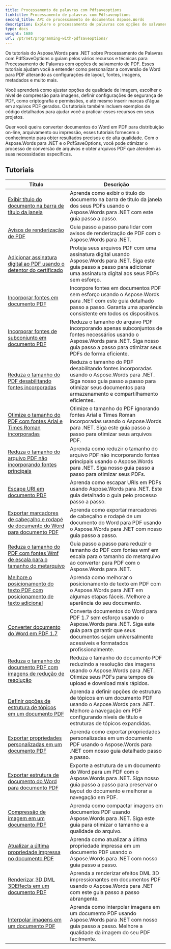 ```yaml
---
title: Processamento de palavras com Pdfsaveoptions
linktitle: Processamento de palavras com Pdfsaveoptions
second_title: API de processamento de documentos Aspose.Words
description: Explore o processamento de palavras com opções de salvamento de PDF no Aspose.Words para .NET. Aprenda a gerar documentos do Word para PDF com recursos avançados por meio de tutoriais passo a passo e código de exemplo.
type: docs
weight: 1680
url: /pt/net/programming-with-pdfsaveoptions/
---
```

Os tutoriais do Aspose.Words para .NET sobre Processamento de Palavras com PdfSaveOptions o guiam pelos vários recursos e técnicas para Processamento de Palavras com opções de salvamento de PDF. Esses tutoriais ajudam você a entender como personalizar a conversão de Word para PDF alterando as configurações de layout, fontes, imagens, metadados e muito mais.

Você aprenderá como ajustar opções de qualidade de imagem, escolher o nível de compressão para imagens, definir configurações de segurança de PDF, como criptografia e permissões, e até mesmo inserir marcas d'água em arquivos PDF gerados. Os tutoriais também incluem exemplos de código detalhados para ajudar você a praticar esses recursos em seus projetos.

Quer você queira converter documentos do Word em PDF para distribuição on-line, arquivamento ou impressão, esses tutoriais fornecem o conhecimento para obter resultados precisos e de alta qualidade. Com o Aspose.Words para .NET e o PdfSaveOptions, você pode otimizar o processo de conversão de arquivos e obter arquivos PDF que atendem às suas necessidades específicas.

 ## Tutoriais
| Título | Descrição |
| --- | --- |
| [Exibir título do documento na barra de título da janela](./display-doc-title-in-window-titlebar/) | Aprenda como exibir o título do documento na barra de título da janela dos seus PDFs usando o Aspose.Words para .NET com este guia passo a passo. |
| [Avisos de renderização de PDF](./pdf-render-warnings/) | Guia passo a passo para lidar com avisos de renderização de PDF com o Aspose.Words para .NET. |
| [Adicionar assinatura digital ao PDF usando o detentor do certificado](./digitally-signed-pdf-using-certificate-holder/) | Proteja seus arquivos PDF com uma assinatura digital usando Aspose.Words para .NET. Siga este guia passo a passo para adicionar uma assinatura digital aos seus PDFs sem esforço. |
| [Incorporar fontes em documento PDF](./embedded-all-fonts/) | Incorpore fontes em documentos PDF sem esforço usando o Aspose.Words para .NET com este guia detalhado passo a passo. Garanta uma aparência consistente em todos os dispositivos. |
| [Incorporar fontes de subconjunto em documento PDF](./embedded-subset-fonts/) | Reduza o tamanho do arquivo PDF incorporando apenas subconjuntos de fontes necessários usando o Aspose.Words para .NET. Siga nosso guia passo a passo para otimizar seus PDFs de forma eficiente. |
| [Reduza o tamanho do PDF desabilitando fontes incorporadas](./disable-embed-windows-fonts/) | Reduza o tamanho do PDF desabilitando fontes incorporadas usando o Aspose.Words para .NET. Siga nosso guia passo a passo para otimizar seus documentos para armazenamento e compartilhamento eficientes. |
| [Otimize o tamanho do PDF com fontes Arial e Times Roman incorporadas](./skip-embedded-arial-and-times-roman-fonts/) | Otimize o tamanho do PDF ignorando fontes Arial e Times Roman incorporadas usando o Aspose.Words para .NET. Siga este guia passo a passo para otimizar seus arquivos PDF. |
| [Reduza o tamanho do arquivo PDF não incorporando fontes principais](./avoid-embedding-core-fonts/) | Aprenda como reduzir o tamanho do arquivo PDF não incorporando fontes principais usando o Aspose.Words para .NET. Siga nosso guia passo a passo para otimizar seus PDFs. |
| [Escape URI em documento PDF](./escape-uri/) | Aprenda como escapar URIs em PDFs usando Aspose.Words para .NET. Este guia detalhado o guia pelo processo passo a passo. |
| [Exportar marcadores de cabeçalho e rodapé de documento do Word para documento PDF](./export-header-footer-bookmarks/) | Aprenda como exportar marcadores de cabeçalho e rodapé de um documento do Word para PDF usando o Aspose.Words para .NET com nosso guia passo a passo. |
| [Reduza o tamanho do PDF com fontes Wmf de escala para o tamanho do metarquivo](./scale-wmf-fonts-to-metafile-size/) | Guia passo a passo para reduzir o tamanho do PDF com fontes wmf em escala para o tamanho do metarquivo ao converter para PDF com o Aspose.Words para .NET. |
| [Melhore o posicionamento do texto PDF com posicionamento de texto adicional](./additional-text-positioning/) | Aprenda como melhorar o posicionamento de texto em PDF com o Aspose.Words para .NET em algumas etapas fáceis. Melhore a aparência do seu documento. |
| [Converter documento do Word em PDF 1.7](./conversion-to-pdf-17/) | Converta documentos do Word para PDF 1.7 sem esforço usando o Aspose.Words para .NET. Siga este guia para garantir que seus documentos sejam universalmente acessíveis e formatados profissionalmente. |
| [Reduza o tamanho do documento PDF com imagens de redução de resolução](./downsampling-images/) | Reduza o tamanho do documento PDF reduzindo a resolução das imagens usando o Aspose.Words para .NET. Otimize seus PDFs para tempos de upload e download mais rápidos. |
| [Definir opções de estrutura de tópicos em um documento PDF](./set-outline-options/) | Aprenda a definir opções de estrutura de tópicos em um documento PDF usando o Aspose.Words para .NET. Melhore a navegação em PDF configurando níveis de título e estruturas de tópicos expandidas. |
| [Exportar propriedades personalizadas em um documento PDF](./custom-properties-export/) | Aprenda como exportar propriedades personalizadas em um documento PDF usando o Aspose.Words para .NET com nosso guia detalhado passo a passo. |
| [Exportar estrutura de documento do Word para documento PDF](./export-document-structure/) | Exporte a estrutura de um documento do Word para um PDF com o Aspose.Words para .NET. Siga nosso guia passo a passo para preservar o layout do documento e melhorar a navegação em PDF. |
| [Compressão de imagem em um documento PDF](./image-compression/) | Aprenda como compactar imagens em documentos PDF usando Aspose.Words para .NET. Siga este guia para otimizar o tamanho e a qualidade do arquivo. |
| [Atualizar a última propriedade impressa no documento PDF](./update-last-printed-property/) | Aprenda como atualizar a última propriedade impressa em um documento PDF usando o Aspose.Words para .NET com nosso guia passo a passo. |
| [Renderizar 3D DML 3DEffects em um documento PDF](./dml-3deffects-rendering/) | Aprenda a renderizar efeitos DML 3D impressionantes em documentos PDF usando o Aspose.Words para .NET com este guia passo a passo abrangente. |
| [Interpolar imagens em um documento PDF](./interpolate-images/) | Aprenda como interpolar imagens em um documento PDF usando Aspose.Words para .NET com nosso guia passo a passo. Melhore a qualidade da imagem do seu PDF facilmente. |